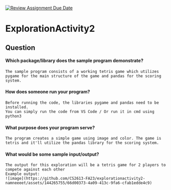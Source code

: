 [![Review Assignment Due Date](https://classroom.github.com/assets/deadline-readme-button-24ddc0f5d75046c5622901739e7c5dd533143b0c8e959d652212380cedb1ea36.svg)](https://classroom.github.com/a/kCrKdl4V)
# ExplorationActivity2
 
## Question
#### Which package/library does the sample program demonstrate?
 
    The sample program consists of a working tetris game which utilizes pygame for the main structure of the game and pandas for the scoring system.
 
#### How does someone run your program?
 
    Before running the code, the libraries pygame and pandas need to be installed.
    You can simply run the code from VS Code / Or run it in cmd using python3
 
#### What purpose does your program serve?
 
    The program creates a simple game using image and color. The game is tetris and it'll utilize the pandas library for the scoring system.
 
#### What would be some sample input/output?
    The output for this exploration will be a tetris game for 2 players to compete against each other
    Example output:
    ![image](https://github.com/CS2613-FA23/explorationactivity2-namneeeet/assets/144265755/66d00373-4a09-413c-9fa6-cfab1edde4c9)
